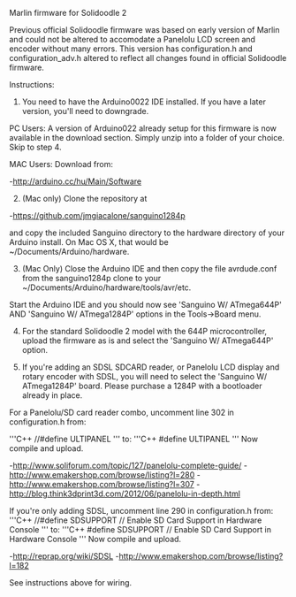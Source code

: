 Marlin firmware for Solidoodle 2

Previous official Solidoodle firmware was based on early version of Marlin and could not be altered to accomodate a Panelolu LCD screen and encoder without many errors. This version has configuration.h and configuration_adv.h altered to reflect all changes found in official Solidoodle firmware.

Instructions:

1. You need to have the Arduino0022 IDE installed. If you have a later version, you'll need to downgrade.

PC Users: A version of Arduino022 already setup for this firmware is now available in the download section. Simply unzip into a folder of your choice.
Skip to step 4.

MAC Users: Download from:

-http://arduino.cc/hu/Main/Software


2. (Mac only) Clone the repository at

-https://github.com/jmgiacalone/sanguino1284p

and copy the included Sanguino directory to the hardware directory of your Arduino install. On Mac OS X, that would be ~/Documents/Arduino/hardware.

3. (Mac Only) Close the Arduino IDE and then copy the file avrdude.conf from the sanguino1284p clone to your ~/Documents/Arduino/hardware/tools/avr/etc.

Start the Arduino IDE and you should now see 'Sanguino W/ ATmega644P' AND 'Sanguino W/ ATmega1284P' options in the Tools->Board menu.

4. For the standard Solidoodle 2 model with the 644P microcontroller, upload the firmware as is and select the 'Sanguino W/ ATmega644P' option.

5. If you're adding an SDSL SDCARD reader, or Panelolu LCD display and rotary encoder with SDSL, you will need to select the 'Sanguino W/ ATmega1284P' board. Please purchase a 1284P with a bootloader already in place.

For a Panelolu/SD card reader combo, uncomment line 302 in configuration.h from:

'''C++
//#define ULTIPANEL
'''
to:
'''C++
#define ULTIPANEL
'''
Now compile and upload.

-http://www.soliforum.com/topic/127/panelolu-complete-guide/
-http://www.emakershop.com/browse/listing?l=280
-http://www.emakershop.com/browse/listing?l=307
-http://blog.think3dprint3d.com/2012/06/panelolu-in-depth.html


If you're only adding SDSL, uncomment line 290 in configuration.h from:
'''C++
//#define SDSUPPORT // Enable SD Card Support in Hardware Console
'''
to:
'''C++
#define SDSUPPORT // Enable SD Card Support in Hardware Console
'''
Now compile and upload.

-http://reprap.org/wiki/SDSL
-http://www.emakershop.com/browse/listing?l=182

See instructions above for wiring.




